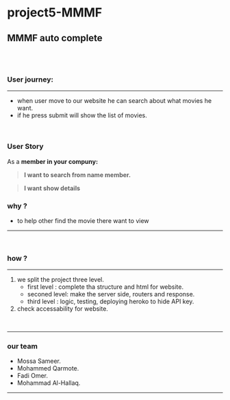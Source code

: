 # project5-MMMF
## MMMF auto complete

<br/>

<br/>

### User journey:
<hr/>

* when user move to our website he can search about what movies he want.
* if he press submit will show the list of movies.

<br/>

### User Story

As a **member in your compuny:**
>  **I want to search from name member.** 

>  **I want show details** 


### why ?
* to help other find the movie there want to view
<hr/>

<br/> 

 

### how ?
<hr/>

1. we split the project three level. 
   * first level  : complete tha structure and html for website.
   * seconed level: make the server side, routers and response.
   * third level  : logic, testing, deploying heroko to hide API key.
2. check accessability for website.

<br/>
<hr/>


### our team 
* Mossa Sameer.
* Mohammed Qarmote.
* Fadi Omer.
* Mohammad Al-Hallaq.

<hr/>
